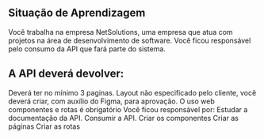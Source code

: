 ## Situação de Aprendizagem
Você trabalha na empresa NetSolutions, uma empresa que atua com projetos na área de desenvolvimento de software. Você ficou responsável pelo consumo da API que fará parte do sistema.

## A API deverá devolver:


Deverá ter no mínimo 3 paginas.
Layout não especificado pelo cliente, você deverá criar, com auxílio do Figma, para aprovação.
O uso web componentes e rotas é obrigatório
Você ficou responsável por:
Estudar a documentação da API.
Consumir a API.
Criar os componentes
Criar as páginas
Criar as rotas
